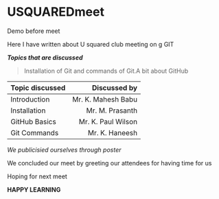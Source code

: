 # USQUAREDmeet
Demo before meet

Here I have  written about U squared club meeting on g
GIT

***Topics that are discussed***
> Installation of Git and commands of Git.A bit about GitHub


| Topic discussed   |  Discussed by       |
| :---              |                ---: |
| Introduction      |  Mr. K. Mahesh Babu |
| Installation      |  Mr. M. Prasanth    | 
| GitHub Basics     |  Mr. K. Paul Wilson |
| Git Commands      |  Mr. K. Haneesh     |

*We publicisied ourselves  through  poster*

We concluded our meet by greeting  our attendees for having time for us

Hoping for next meet 

**HAPPY LEARNING**
